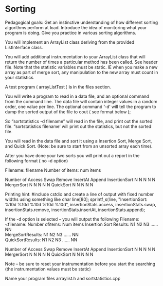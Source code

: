 # Sorting
Pedagogical goals:
Get an instinctive understanding of how different sorting algorithms perform at load. 
Introduce the idea of monitoring what your program is doing. 
Give you practice in various sorting algorithms. 

You will implement an ArrayList class deriving from the provided ListInterface class.   

You will add additional instrumentation to your ArrayList class that will return the number of times a particular method has been called.  See header file.  Note that the statistic variables must be static.  IE when you make a new array as part of merge sort, any manipulation to the new array must count in your statistics. 

A test program ( arrayListTest ) is in the files section. 

You will write a program to read in a data file, and an optional command from the command line.   The data file will contain integer values in a random order, one value per line.  The optional command ‘-d’ will tell the program to dump the sorted output of the file to cout ( see format below );  

So “sortstatistics -d filename” will read in the file, and print out the sorted file.  “sortstatistics filename’ will print out the statistics, but not the sorted file. 

You will read in the data file and sort it using a Insertion Sort, Merge Sort, and Quick Sort.  (Note: be sure to start from an unsorted array each time).


After you have done your two sorts you will print out a report in the following format ( no -d option)

Filename: filename
Number of items: num items

Number of		Access		Swap	  Remove	  InsertAt		Append
InsertionSort		N		   N		   N		      N		   N
MergerSort		   N		   N		   N		      N		   N
QuickSort		   N		   N		   N		      N		   N

Printing hint: 
 #include cstdio and create a line of output with fixed number widths using something like
char line[80];
sprintf_s(line, "InsertionSort: %10d %10d %10d %10d %10d", insertionStats.access, insertionStats.swap, insertionStats.remove, insertionStats.insertAt, insertionStats.append);

If the -d option is selected – you will output the following 
Filename: <filename:
Number ofitems: Num items
Insertion Sort Results:
N1 N2 N3   …… NN     
MergeSortResults:
N1 N2 N3   …… NN     
QuickSortResults:
N1 N2 N3   …… NN     

Number of		Access		Swap	  Remove	  InsertAt		Append
InsertionSort		N		   N		   N		      N		   N
MergerSort		   N		   N		   N		      N		   N
QuickSort		   N		   N		   N		      N		   N


Note – be sure to reset your instrumentation before you start the searching (the instrumentation values must be static) 


Name your program files arraylist.h and sortstatistics.cpp

